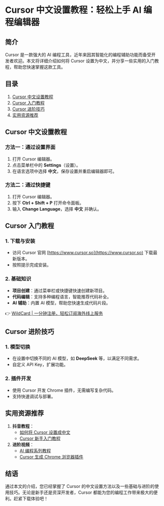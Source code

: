 # Cursor 中文设置教程：轻松上手 AI 编程编辑器

## 简介
Cursor 是一款强大的 AI 编程工具，近年来因其智能化的编程辅助功能而备受开发者欢迎。本文将详细介绍如何将 Cursor 设置为中文，并分享一些实用的入门教程，帮助您快速掌握这款工具。

## 目录
1. [Cursor 中文设置教程](#cursor-中文设置教程)
2. [Cursor 入门教程](#cursor-入门教程)
3. [Cursor 进阶技巧](#cursor-进阶技巧)
4. [实用资源推荐](#实用资源推荐)

## Cursor 中文设置教程
### 方法一：通过设置界面
1. 打开 Cursor 编辑器。
2. 点击菜单栏中的 **Settings**（设置）。
3. 在语言选项中选择 **中文**，保存设置并重启编辑器即可。

### 方法二：通过快捷键
1. 打开 Cursor 编辑器。
2. 按下 **Ctrl + Shift + P** 打开命令面板。
3. 输入 **Change Language**，选择 **中文** 并确认。

## Cursor 入门教程
### 1. 下载与安装
- 访问 Cursor 官网 [https://www.cursor.so](https://www.cursor.so) 下载最新版本。
- 按照提示完成安装。

### 2. 基础知识
- **项目创建**：通过菜单栏或快捷键快速创建新项目。
- **代码编辑**：支持多种编程语言，智能推荐代码补全。
- **AI 辅助**：内置 AI 模型，帮助您快速生成代码片段。

👉 [WildCard | 一分钟注册，轻松订阅海外线上服务](https://bbtdd.com/WildCard)

## Cursor 进阶技巧
### 1. 模型切换
- 在设置中切换不同的 AI 模型，如 **DeepSeek** 等，以满足不同需求。
- 自定义 API Key，扩展功能。

### 2. 插件开发
- 使用 Cursor 开发 Chrome 插件，无需编写复杂代码。
- 支持快速调试与部署。

## 实用资源推荐
1. **抖音教程**：
   - [如何将 Cursor 设置成中文](https://www.douyin.com/video/7410803054641040681)
   - [Cursor 新手入门教程](https://www.douyin.com/video/7441119241912225062)
2. **进阶视频**：
   - [AI 编程系列教程](https://www.douyin.com/video/7448200359090081076)
   - [Cursor 生成 Chrome 浏览器插件](https://www.douyin.com/video/7460020637206187304)

## 结语
通过本文的介绍，您已经掌握了 Cursor 的中文设置方法以及一些基础与进阶的使用技巧。无论是新手还是资深开发者，Cursor 都能为您的编程工作带来极大的便利。赶紧下载体验吧！